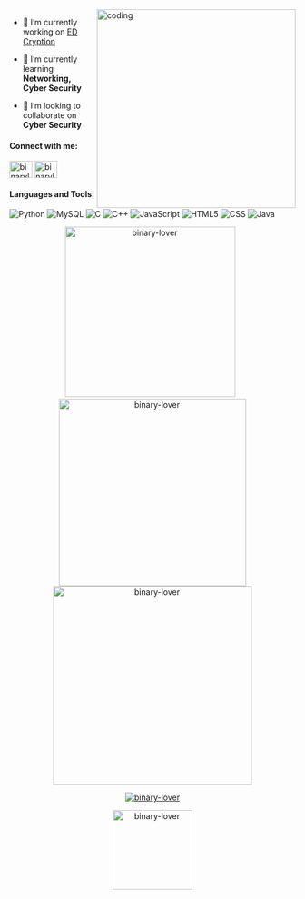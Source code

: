 <img align = "right" alt = "coding" width = "350"  src = "https://camo.githubusercontent.com/cae12fddd9d6982901d82580bdf321d81fb299141098ca1c2d4891870827bf17/68747470733a2f2f6d69726f2e6d656469756d2e636f6d2f6d61782f313336302f302a37513379765349765f7430696f4a2d5a2e676966">

- 🔭 I’m currently working on [ED Cryption](https://github.com/binary-lover/ED-cryption)

- 🌱 I’m currently learning **Networking, Cyber Security**

- 👯 I’m looking to collaborate on **Cyber Security**

<h4 align="left">Connect with me:</h4>
<p align="left">
<a href="https://www.hackerrank.com/binarylover" target="blank"><img align="center" src="https://raw.githubusercontent.com/rahuldkjain/github-profile-readme-generator/master/src/images/icons/Social/hackerrank.svg" alt="binarylover" height="30" width="40" /></a>
<a href="https://www.leetcode.com/binarylover" target="blank"><img align="center" src="https://raw.githubusercontent.com/rahuldkjain/github-profile-readme-generator/master/src/images/icons/Social/leet-code.svg" alt="binarylover" height="30" width="40" /></a>
</p>

<h4 align="left">Languages and Tools:</h4>

![Python](https://img.shields.io/badge/python-yellow?logo=python&logoColor=yellow&labelColor=blue)
![MySQL](https://img.shields.io/badge/MySQL-yellow?logo=mysql&logoColor=white&labelColor=blue&color=white)
![C](https://img.shields.io/badge/C-blue?logo=c&logoColor=blue&labelColor=white&color=blue)
![C++](https://img.shields.io/badge/C%2B%2B-blue?logo=c%2B%2B&logoColor=blue&labelColor=white&color=blue)
![JavaScript](https://img.shields.io/badge/-JavaScript-%23F7DF1C?style=flat-square&logo=javascript&logoColor=000000&labelColor=%23F7DF1C&color=%23FFCE5A) 
![HTML5](https://img.shields.io/badge/HTML-purple?logo=html5&logoColor=yellow&color=purple)
![CSS](https://img.shields.io/badge/CSS-blue?logo=css3&logoColor=red&color=sky)
![Java](http://img.shields.io/badge/-Java-5B4638?style=flat-square&logo=java&logoColor=ffffff)

<div align = "center" >
<span><img width=300 src="https://github-readme-stats.vercel.app/api/top-langs?username=binary-lover&theme=radical&hide=glsl&show_icons=true&locale=en&layout=compact" alt="binary-lover" /></span>
<span>&nbsp;<img width=330 src="https://github-readme-stats.vercel.app/api?username=binary-lover&theme=radical&hide=glsl&show_icons=true&locale=en" alt="binary-lover" /></span>
<span><img width=350 src="https://github-readme-streak-stats.herokuapp.com/?user=binary-lover&theme=radical&" alt="binary-lover" /></span>
</div>
<p align="center"> <a href="https://github.com/ryo-ma/github-profile-trophy"><img src="https://github-profile-trophy.vercel.app/?username=binary-lover&theme=radical" alt="binary-lover" /></a> </p>
<p></p>
<p  align="center"> <img width = "140" src="https://komarev.com/ghpvc/?username=binary-lover&label=Profile%20views&color=0e75b6&style=flat" alt="binary-lover" /> </p>
